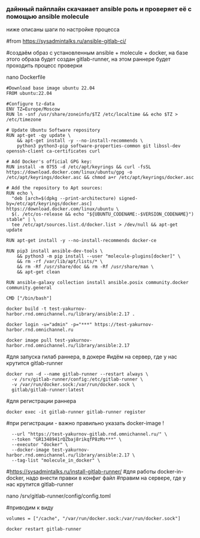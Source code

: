 ### дайнный пайплайн скачаиает ansible роль и проверяет её с помощью ansible molecule

ниже описаны шаги по настройке процесса

#from https://sysadmintalks.ru/ansible-gitlab-ci/

#создаём образ с установленным ansible + molecule + docker, на базе этого образа будет создан gitlab-runner, на этом раннере будет проходить процесс проверки

nano Dockerfile
```
#Download base image ubuntu 22.04
FROM ubuntu:22.04

#Configure tz-data
ENV TZ=Europe/Moscow
RUN ln -snf /usr/share/zoneinfo/$TZ /etc/localtime && echo $TZ > /etc/timezone

# Update Ubuntu Software repository
RUN apt-get -qy update \
    && apt-get install -y --no-install-recommends \
    python3 python3-pip software-properties-common git libssl-dev openssh-client ca-certificates curl
	
# Add Docker's official GPG key:
RUN install -m 0755 -d /etc/apt/keyrings && curl -fsSL https://download.docker.com/linux/ubuntu/gpg -o /etc/apt/keyrings/docker.asc && chmod a+r /etc/apt/keyrings/docker.asc

# Add the repository to Apt sources:
RUN echo \
  "deb [arch=$(dpkg --print-architecture) signed-by=/etc/apt/keyrings/docker.asc] https://download.docker.com/linux/ubuntu \
  $(. /etc/os-release && echo "${UBUNTU_CODENAME:-$VERSION_CODENAME}") stable" | \
  tee /etc/apt/sources.list.d/docker.list > /dev/null && apt-get update

RUN	apt-get install -y --no-install-recommends docker-ce

RUN pip3 install ansible-dev-tools \
    && python3 -m pip install --user "molecule-plugins[docker]" \
    && rm -rf /var/lib/apt/lists/* \
    && rm -Rf /usr/share/doc && rm -Rf /usr/share/man \
    && apt-get clean
	
RUN ansible-galaxy collection install ansible.posix community.docker community.general	

CMD ["/bin/bash"]
```

```
docker build -t test-yakurnov-harbor.rnd.omnichannel.ru/library/ansible:2.17 .

docker login -u="admin" -p="***" https://test-yakurnov-harbor.rnd.omnichannel.ru

docker image pull test-yakurnov-harbor.rnd.omnichannel.ru/library/ansible:2.17
```

#для запуска гилаб раннера, в докере
#идём на сервер, где у нас крутится gitlab-runner
```
docker run -d --name gitlab-runner --restart always \
  -v /srv/gitlab-runner/config:/etc/gitlab-runner \
  -v /var/run/docker.sock:/var/run/docker.sock \
  gitlab/gitlab-runner:latest
```  

#для регистрации раннера
```
docker exec -it gitlab-runner gitlab-runner register
```

#при регистрации - важно правильно указать docker-image !
```
  --url "https://test-yakurnov-gitlab.rnd.omnichannel.ru/" \
  --token "GR1348941rQZbaj8rikqfP8zMs***" \
  --executor "docker" \
  --docker-image test-yakurnov-harbor.rnd.omnichannel.ru/library/ansible:2.17 \
  --tag-list "molecule_in_docker" \
```  

#https://sysadmintalks.ru/install-gitlab-runner/
#для работы docker-in-docker, надо внести правки в конфиг файл
#правим на сервере, где у нас крутится gitlab-runner

nano /srv/gitlab-runner/config/config.toml

#приводим к виду
```
volumes = ["/cache", "/var/run/docker.sock:/var/run/docker.sock"]

docker restart gitlab-runner
```
